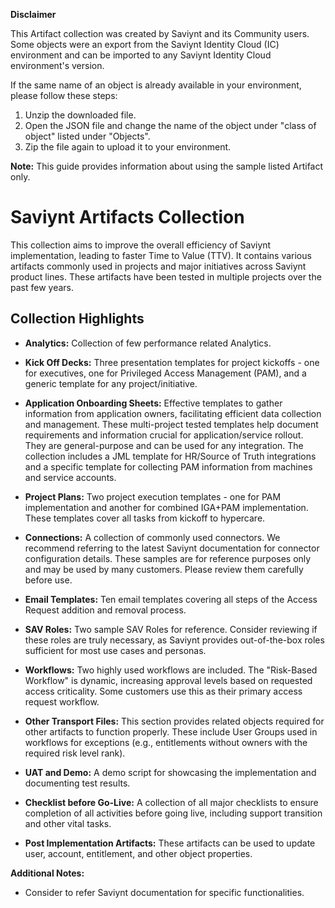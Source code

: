 **Disclaimer**

This Artifact collection was created by Saviynt and its Community users. Some objects were an export from the Saviynt Identity Cloud (IC) environment and can be imported to any Saviynt Identity Cloud environment's version.

If the same name of an object is already available in your environment, please follow these steps:

1. Unzip the downloaded file.
2. Open the JSON file and change the name of the object under "class of object" listed under "Objects".
3. Zip the file again to upload it to your environment.

**Note:** This guide provides information about using the sample listed Artifact only.


# Saviynt Artifacts Collection

This collection aims to improve the overall efficiency of Saviynt implementation, leading to faster Time to Value (TTV). It contains various artifacts commonly used in projects and major initiatives across Saviynt product lines. These artifacts have been tested in multiple projects over the past few years.

## Collection Highlights

* **Analytics:** Collection of few performance related Analytics.

* **Kick Off Decks:** Three presentation templates for project kickoffs - one for executives, one for Privileged Access Management (PAM), and a generic template for any project/initiative.
* **Application Onboarding Sheets:** Effective templates to gather information from application owners, facilitating efficient data collection and management. These multi-project tested templates help document requirements and information crucial for application/service rollout. They are general-purpose and can be used for any integration. The collection includes a JML template for HR/Source of Truth integrations and a specific template for collecting PAM information from machines and service accounts.
* **Project Plans:** Two project execution templates - one for PAM implementation and another for combined IGA+PAM implementation. These templates cover all tasks from kickoff to hypercare.
* **Connections:** A collection of commonly used connectors. We recommend referring to the latest Saviynt documentation for connector configuration details. These samples are for reference purposes only and may be used by many customers. Please review them carefully before use.
* **Email Templates:** Ten email templates covering all steps of the Access Request addition and removal process.
* **SAV Roles:** Two sample SAV Roles for reference. Consider reviewing if these roles are truly necessary, as Saviynt provides out-of-the-box roles sufficient for most use cases and personas.
* **Workflows:** Two highly used workflows are included. The "Risk-Based Workflow" is dynamic, increasing approval levels based on requested access criticality. Some customers use this as their primary access request workflow.
* **Other Transport Files:** This section provides related objects required for other artifacts to function properly. These include User Groups used in workflows for exceptions (e.g., entitlements without owners with the required risk level rank).
* **UAT and Demo:** A demo script for showcasing the implementation and documenting test results.
* **Checklist before Go-Live:** A collection of all major checklists to ensure completion of all activities before going live, including support transition and other vital tasks.
* **Post Implementation Artifacts:** These artifacts can be used to update user, account, entitlement, and other object properties.

**Additional Notes:**

* Consider to refer Saviynt documentation for specific functionalities.